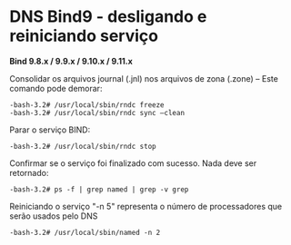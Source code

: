 # DNS Bind9 - desligando e reiniciando serviço

**Bind 9.8.x / 9.9.x / 9.10.x / 9.11.x**

Consolidar os arquivos journal (.jnl) nos arquivos de zona (.zone) – Este comando pode demorar:
```console
-bash-3.2# /usr/local/sbin/rndc freeze
-bash-3.2# /usr/local/sbin/rndc sync –clean
```

Parar o serviço BIND:
```console
-bash-3.2# /usr/local/sbin/rndc stop
```

Confirmar se o serviço foi finalizado com sucesso. Nada deve ser retornado:
```console
-bash-3.2# ps -f | grep named | grep -v grep
```

Reiniciando o serviço "-n 5" representa o número de processadores que serão usados pelo DNS
```console
-bash-3.2# /usr/local/sbin/named -n 2
```
